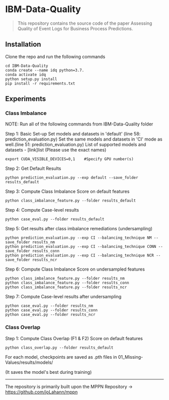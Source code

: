 # IBM-Data-Quality

> This repository contains the source code of the paper Assessing Quality of Event Logs for Business Process Predictions.


## Installation

Clone the repo and run the following commands

```
cd IBM-Data-Quality
conda create --name idq python=3.7.
conda activate idq
python setup.py install
pip install -r requirements.txt
```

## Experiments

### Class Imbalance

NOTE: Run all of the following commands from IBM-Data-Quality folder

Step 1: Basic Set-up
Set models and datasets in 'default' (line 58: prediction_evaluation.py)
Set the same models and datasets in 'CI' mode as well.(line 51: prediction_evaluation.py)
List of supported models and datasets - [link]list (Please use the exact names)

```
export CUDA_VISIBLE_DEVICES=0,1    #Specify GPU number(s)
```

Step 2: Get Default Results

```
python prediction_evaluation.py --exp default --save_folder results_default
```

Step 3: Compute Class Imbalance Score on default features

```
python class_imbalance_feature.py --folder results_default 
```

Step 4: Compute Case-level results

```
python case_eval.py --folder results_default 
```

Step 5: Get results after class imbalance remediations (undersampling)

```
python prediction_evaluation.py --exp CI --balancing_technique NM --save_folder results_nm
python prediction_evaluation.py --exp CI --balancing_technique CONN --save_folder results_conn
python prediction_evaluation.py --exp CI --balancing_technique NCR --save_folder results_ncr
```

Step 6: Compute Class Imbalance Score on undersampled features

```
python class_imbalance_feature.py --folder results_nm
python class_imbalance_feature.py --folder results_conn
python class_imbalance_feature.py --folder results_ncr
```

Step 7: Compute Case-level results after undersampling

```
python case_eval.py --folder results_nm
python case_eval.py --folder results_conn
python case_eval.py --folder results_ncr
```


### Class Overlap
Step 1: Compute Class Overlap (F1 & F2) Score on default features

```
python class_overlap.py --folder results_default
```



For each model, checkpoints are saved as .pth files in 01_Missing-Values/results/models/

(It saves the model's best during training)

<hr>

The repository is primarily built upon the MPPN Repository -> https://github.com/joLahann/mppn